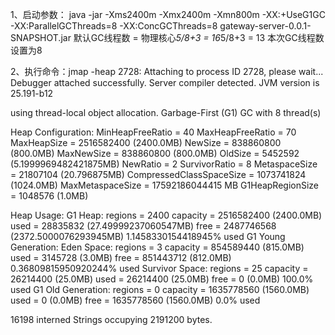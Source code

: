 1、启动参数：
java -jar -Xms2400m -Xmx2400m -Xmn800m -XX:+UseG1GC -XX:ParallelGCThreads=8 -XX:ConcGCThreads=8 
  gateway-server-0.0.1-SNAPSHOT.jar
默认GC线程数 = 物理核心*5/8+3 = 16*5/8+3 = 13
本次GC线程数设置为8

2、执行命令：jmap -heap 2728:
Attaching to process ID 2728, please wait...
Debugger attached successfully.
Server compiler detected.
JVM version is 25.191-b12

using thread-local object allocation.
Garbage-First (G1) GC with 8 thread(s)

Heap Configuration:
   MinHeapFreeRatio         = 40
   MaxHeapFreeRatio         = 70
   MaxHeapSize              = 2516582400 (2400.0MB)
   NewSize                  = 838860800 (800.0MB)
   MaxNewSize               = 838860800 (800.0MB)
   OldSize                  = 5452592 (5.1999969482421875MB)
   NewRatio                 = 2
   SurvivorRatio            = 8
   MetaspaceSize            = 21807104 (20.796875MB)
   CompressedClassSpaceSize = 1073741824 (1024.0MB)
   MaxMetaspaceSize         = 17592186044415 MB
   G1HeapRegionSize         = 1048576 (1.0MB)

Heap Usage:
G1 Heap:
   regions  = 2400
   capacity = 2516582400 (2400.0MB)
   used     = 28835832 (27.49999237060547MB)
   free     = 2487746568 (2372.5000076293945MB)
   1.1458330154418945% used
G1 Young Generation:
Eden Space:
   regions  = 3
   capacity = 854589440 (815.0MB)
   used     = 3145728 (3.0MB)
   free     = 851443712 (812.0MB)
   0.36809815950920244% used
Survivor Space:
   regions  = 25
   capacity = 26214400 (25.0MB)
   used     = 26214400 (25.0MB)
   free     = 0 (0.0MB)
   100.0% used
G1 Old Generation:
   regions  = 0
   capacity = 1635778560 (1560.0MB)
   used     = 0 (0.0MB)
   free     = 1635778560 (1560.0MB)
   0.0% used

16198 interned Strings occupying 2191200 bytes.

